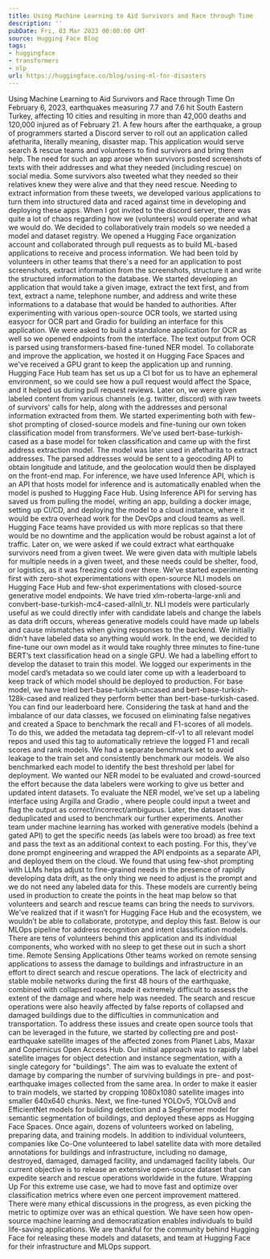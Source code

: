 ```yaml
---
title: Using Machine Learning to Aid Survivors and Race through Time
description: ''
pubDate: Fri, 03 Mar 2023 00:00:00 GMT
source: Hugging Face Blog
tags:
- huggingface
- transformers
- nlp
url: https://huggingface.co/blog/using-ml-for-disasters
---
```


Using Machine Learning to Aid Survivors and Race through Time
On February 6, 2023, earthquakes measuring 7.7 and 7.6 hit South Eastern Turkey, affecting 10 cities and resulting in more than 42,000 deaths and 120,000 injured as of February 21.
A few hours after the earthquake, a group of programmers started a Discord server to roll out an application called afetharita, literally meaning, disaster map. This application would serve search & rescue teams and volunteers to find survivors and bring them help. The need for such an app arose when survivors posted screenshots of texts with their addresses and what they needed (including rescue) on social media. Some survivors also tweeted what they needed so their relatives knew they were alive and that they need rescue. Needing to extract information from these tweets, we developed various applications to turn them into structured data and raced against time in developing and deploying these apps.
When I got invited to the discord server, there was quite a lot of chaos regarding how we (volunteers) would operate and what we would do. We decided to collaboratively train models so we needed a model and dataset registry. We opened a Hugging Face organization account and collaborated through pull requests as to build ML-based applications to receive and process information.
We had been told by volunteers in other teams that there's a need for an application to post screenshots, extract information from the screenshots, structure it and write the structured information to the database. We started developing an application that would take a given image, extract the text first, and from text, extract a name, telephone number, and address and write these informations to a database that would be handed to authorities. After experimenting with various open-source OCR tools, we started using easyocr
for OCR part and Gradio
for building an interface for this application. We were asked to build a standalone application for OCR as well so we opened endpoints from the interface. The text output from OCR is parsed using transformers-based fine-tuned NER model.
To collaborate and improve the application, we hosted it on Hugging Face Spaces and we've received a GPU grant to keep the application up and running. Hugging Face Hub team has set us up a CI bot for us to have an ephemeral environment, so we could see how a pull request would affect the Space, and it helped us during pull request reviews.
Later on, we were given labeled content from various channels (e.g. twitter, discord) with raw tweets of survivors' calls for help, along with the addresses and personal information extracted from them. We started experimenting both with few-shot prompting of closed-source models and fine-tuning our own token classification model from transformers. We’ve used bert-base-turkish-cased as a base model for token classification and came up with the first address extraction model.
The model was later used in afetharita
to extract addresses. The parsed addresses would be sent to a geocoding API to obtain longitude and latitude, and the geolocation would then be displayed on the front-end map. For inference, we have used Inference API, which is an API that hosts model for inference and is automatically enabled when the model is pushed to Hugging Face Hub. Using Inference API for serving has saved us from pulling the model, writing an app, building a docker image, setting up CI/CD, and deploying the model to a cloud instance, where it would be extra overhead work for the DevOps and cloud teams as well. Hugging Face teams have provided us with more replicas so that there would be no downtime and the application would be robust against a lot of traffic.
Later on, we were asked if we could extract what earthquake survivors need from a given tweet. We were given data with multiple labels for multiple needs in a given tweet, and these needs could be shelter, food, or logistics, as it was freezing cold over there. We’ve started experimenting first with zero-shot experimentations with open-source NLI models on Hugging Face Hub and few-shot experimentations with closed-source generative model endpoints. We have tried xlm-roberta-large-xnli and convbert-base-turkish-mc4-cased-allnli_tr. NLI models were particularly useful as we could directly infer with candidate labels and change the labels as data drift occurs, whereas generative models could have made up labels and cause mismatches when giving responses to the backend. We initially didn’t have labeled data so anything would work.
In the end, we decided to fine-tune our own model as it would take roughly three minutes to fine-tune BERT’s text classification head on a single GPU. We had a labelling effort to develop the dataset to train this model. We logged our experiments in the model card’s metadata so we could later come up with a leaderboard to keep track of which model should be deployed to production. For base model, we have tried bert-base-turkish-uncased and bert-base-turkish-128k-cased and realized they perform better than bert-base-turkish-cased. You can find our leaderboard here.
Considering the task at hand and the imbalance of our data classes, we focused on eliminating false negatives and created a Space to benchmark the recall and F1-scores of all models. To do this, we added the metadata tag deprem-clf-v1
to all relevant model repos and used this tag to automatically retrieve the logged F1 and recall scores and rank models. We had a separate benchmark set to avoid leakage to the train set and consistently benchmark our models. We also benchmarked each model to identify the best threshold per label for deployment.
We wanted our NER model to be evaluated and crowd-sourced the effort because the data labelers were working to give us better and updated intent datasets. To evaluate the NER model, we’ve set up a labeling interface using Argilla
and Gradio
, where people could input a tweet and flag the output as correct/incorrect/ambiguous.
Later, the dataset was deduplicated and used to benchmark our further experiments.
Another team under machine learning has worked with generative models (behind a gated API) to get the specific needs (as labels were too broad) as free text and pass the text as an additional context to each posting. For this, they’ve done prompt engineering and wrapped the API endpoints as a separate API, and deployed them on the cloud. We found that using few-shot prompting with LLMs helps adjust to fine-grained needs in the presence of rapidly developing data drift, as the only thing we need to adjust is the prompt and we do not need any labeled data for this.
These models are currently being used in production to create the points in the heat map below so that volunteers and search and rescue teams can bring the needs to survivors.
We’ve realized that if it wasn’t for Hugging Face Hub and the ecosystem, we wouldn’t be able to collaborate, prototype, and deploy this fast. Below is our MLOps pipeline for address recognition and intent classification models.
There are tens of volunteers behind this application and its individual components, who worked with no sleep to get these out in such a short time.
Remote Sensing Applications
Other teams worked on remote sensing applications to assess the damage to buildings and infrastructure in an effort to direct search and rescue operations. The lack of electricity and stable mobile networks during the first 48 hours of the earthquake, combined with collapsed roads, made it extremely difficult to assess the extent of the damage and where help was needed. The search and rescue operations were also heavily affected by false reports of collapsed and damaged buildings due to the difficulties in communication and transportation.
To address these issues and create open source tools that can be leveraged in the future, we started by collecting pre and post-earthquake satellite images of the affected zones from Planet Labs, Maxar and Copernicus Open Access Hub.
Our initial approach was to rapidly label satellite images for object detection and instance segmentation, with a single category for "buildings". The aim was to evaluate the extent of damage by comparing the number of surviving buildings in pre- and post-earthquake images collected from the same area. In order to make it easier to train models, we started by cropping 1080x1080 satellite images into smaller 640x640 chunks. Next, we fine-tuned YOLOv5, YOLOv8 and EfficientNet models for building detection and a SegFormer model for semantic segmentation of buildings, and deployed these apps as Hugging Face Spaces.
Once again, dozens of volunteers worked on labeling, preparing data, and training models. In addition to individual volunteers, companies like Co-One volunteered to label satellite data with more detailed annotations for buildings and infrastructure, including no damage, destroyed, damaged, damaged facility, and undamaged facility labels. Our current objective is to release an extensive open-source dataset that can expedite search and rescue operations worldwide in the future.
Wrapping Up
For this extreme use case, we had to move fast and optimize over classification metrics where even one percent improvement mattered. There were many ethical discussions in the progress, as even picking the metric to optimize over was an ethical question. We have seen how open-source machine learning and democratization enables individuals to build life-saving applications. We are thankful for the community behind Hugging Face for releasing these models and datasets, and team at Hugging Face for their infrastructure and MLOps support.